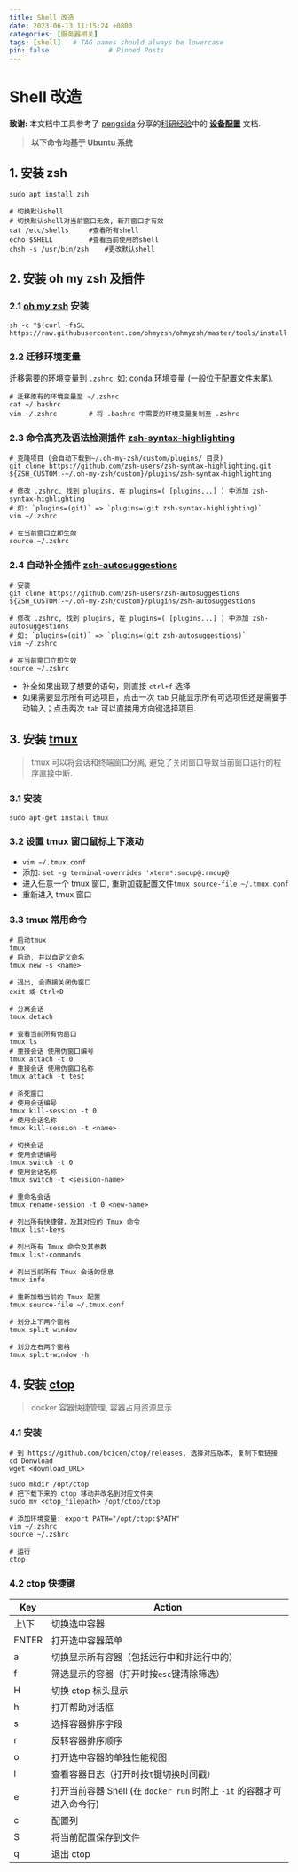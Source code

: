 ```yaml
---
title: Shell 改造
date: 2023-06-13 11:15:24 +0800
categories: [服务器相关]
tags: [shell]   # TAG names should always be lowercase
pin: false               # Pinned Posts
---
```


# Shell 改造

**致谢:** 本文档中工具参考了 [pengsida](https://github.com/pengsida) 分享的[科研经验](https://github.com/pengsida/learning_research/tree/master)中的 **[设备配置](https://pengsida.notion.site/59569d7b66954578b21bf1dc6ea35776)** 文档.

>  **以下命令均基于 Ubuntu 系统**

## 1. 安装 zsh

```shell
sudo apt install zsh

# 切换默认shell
# 切换默认shell对当前窗口无效, 新开窗口才有效
cat /etc/shells  	#查看所有shell
echo $SHELL      	#查看当前使用的shell
chsh -s /usr/bin/zsh	#更改默认shell
```

## 2. 安装 oh my zsh 及插件

### 2.1 [oh my zsh](https://github.com/ohmyzsh/ohmyzsh) 安装

```shell
sh -c "$(curl -fsSL https://raw.githubusercontent.com/ohmyzsh/ohmyzsh/master/tools/install.sh)"
```

### 2.2 迁移环境变量

迁移需要的环境变量到 `.zshrc`, 如: conda 环境变量 (一般位于配置文件末尾).

```shell
# 迁移原有的环境变量至 ~/.zshrc
cat ~/.bashrc
vim ~/.zshrc		# 将 .bashrc 中需要的环境变量复制至 .zshrc
```

### 2.3 命令高亮及语法检测插件 [zsh-syntax-highlighting](https://github.com/zsh-users/zsh-syntax-highlighting)

```shell
# 克隆项目 (会自动下载到~/.oh-my-zsh/custom/plugins/ 目录)
git clone https://github.com/zsh-users/zsh-syntax-highlighting.git ${ZSH_CUSTOM:-~/.oh-my-zsh/custom}/plugins/zsh-syntax-highlighting

# 修改 .zshrc, 找到 plugins, 在 plugins=( [plugins...] ) 中添加 zsh-syntax-highlighting
# 如: `plugins=(git)` => `plugins=(git zsh-syntax-highlighting)`
vim ~/.zshrc

# 在当前窗口立即生效
source ~/.zshrc 
```

### 2.4 自动补全插件 [zsh-autosuggestions](https://github.com/zsh-users/zsh-autosuggestions)

```shell
# 安装
git clone https://github.com/zsh-users/zsh-autosuggestions ${ZSH_CUSTOM:-~/.oh-my-zsh/custom}/plugins/zsh-autosuggestions

# 修改 .zshrc, 找到 plugins, 在 plugins=( [plugins...] ) 中添加 zsh-autosuggestions
# 如: `plugins=(git)` => `plugins=(git zsh-autosuggestions)`
vim ~/.zshrc

# 在当前窗口立即生效
source ~/.zshrc 
```

* 补全如果出现了想要的语句，则直接 `ctrl+f` 选择
* 如果需要显示所有可选项目，点击一次 `tab` 只能显示所有可选项但还是需要手动输入；点击两次 `tab` 可以直接用方向键选择项目.

## 3. 安装 [tmux](https://github.com/tmux/tmux)

> tmux 可以将会话和终端窗口分离, 避免了关闭窗口导致当前窗口运行的程序直接中断.

### 3.1 安装

```shell
sudo apt-get install tmux
```

### 3.2 设置 tmux 窗口鼠标上下滚动

* `vim ~/.tmux.conf`
* 添加: `set -g terminal-overrides 'xterm*:smcup@:rmcup@'`
* 进入任意一个 tmux 窗口, 重新加载配置文件`tmux source-file ~/.tmux.conf`
* 重新进入 tmux 窗口

### 3.3 tmux 常用命令

```shell
# 启动tmux
tmux
# 启动, 并以自定义命名
tmux new -s <name>

# 退出, 会直接关闭伪窗口
exit 或 Ctrl+D

# 分离会话
tmux detach

# 查看当前所有伪窗口
tmux ls
# 重接会话 使用伪窗口编号
tmux attach -t 0
# 重接会话 使用伪窗口名称
tmux attach -t test

# 杀死窗口
# 使用会话编号
tmux kill-session -t 0
# 使用会话名称
tmux kill-session -t <name>

# 切换会话
# 使用会话编号
tmux switch -t 0
# 使用会话名称
tmux switch -t <session-name>

# 重命名会话
tmux rename-session -t 0 <new-name>

# 列出所有快捷键，及其对应的 Tmux 命令
tmux list-keys

# 列出所有 Tmux 命令及其参数
tmux list-commands

# 列出当前所有 Tmux 会话的信息
tmux info

# 重新加载当前的 Tmux 配置
tmux source-file ~/.tmux.conf

# 划分上下两个窗格
tmux split-window

# 划分左右两个窗格
tmux split-window -h
```

## 4. 安装 [ctop](https://github.com/bcicen/ctop)

> docker 容器快捷管理, 容器占用资源显示

### 4.1 安装

```shell
# 到 https://github.com/bcicen/ctop/releases, 选择对应版本, 复制下载链接
cd Donwload
wget <download_URL>

sudo mkdir /opt/ctop
# 把下载下来的 ctop 移动并改名到对应文件夹
sudo mv <ctop_filepath> /opt/ctop/ctop

# 添加环境变量: export PATH="/opt/ctop:$PATH"
vim ~/.zshrc
source ~/.zshrc

# 运行
ctop
```

### 4.2 ctop 快捷键

| Key     | Action                                                       |
| ------- | ------------------------------------------------------------ |
| 上\下   | 切换选中容器                                                 |
| ENTER | 打开选中容器菜单                                             |
| a       | 切换显示所有容器（包括运行中和非运行中的）                   |
| f       | 筛选显示的容器（打开时按`esc`键清除筛选）                    |
| H       | 切换 ctop 标头显示                                           |
| h       | 打开帮助对话框                                               |
| s       | 选择容器排序字段                                             |
| r       | 反转容器排序顺序                                             |
| o       | 打开选中容器的单独性能视图                                   |
| l       | 查看容器日志（打开时按`t`键切换时间戳）                      |
| e       | 打开当前容器 Shell (在 `docker run` 时附上 `-it` 的容器才可进入命令行) |
| c       | 配置列                                                       |
| S       | 将当前配置保存到文件                                         |
| q       | 退出 ctop                                                    |
